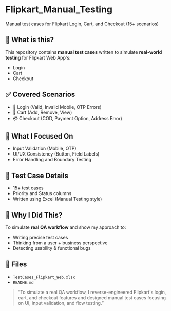 # Flipkart_Manual_Testing
Manual test cases for Flipkart Login, Cart, and Checkout (15+ scenarios)


## 📌 What is this?

This repository contains **manual test cases** written to simulate **real-world testing** for Flipkart Web App's:
- Login
- Cart
- Checkout

## ✅ Covered Scenarios

- 🔐 Login (Valid, Invalid Mobile, OTP Errors)
- 🛒 Cart (Add, Remove, View)
- 💳 Checkout (COD, Payment Option, Address Error)

## 🧠 What I Focused On

- Input Validation (Mobile, OTP)
- UI/UX Consistency (Button, Field Labels)
- Error Handling and Boundary Testing

## 🧪 Test Case Details

- 15+ test cases
- Priority and Status columns
- Written using Excel (Manual Testing style)

## 💼 Why I Did This?

To simulate **real QA workflow** and show my approach to:
- Writing precise test cases
- Thinking from a user + business perspective
- Detecting usability & functional bugs

## 📂 Files

- `TestCases_Flipkart_Web.xlsx`
- `README.md`


> “To simulate a real QA workflow, I reverse-engineered Flipkart's login, cart, and checkout features and designed manual test cases focusing on UI, input validation, and flow testing.”
